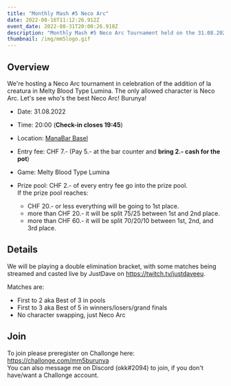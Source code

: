 ```yaml
---
title: "Monthly Mash #5 Neco Arc"
date: 2022-08-16T11:12:26.912Z
event_date: 2022-08-31T20:00:26.918Z
description: "Monthly Mash #5 Neco Arc Tournament held on the 31.08.2022 in ManaBar Basel."
thumbnail: /img/mm5logo.gif
---
```

## Overview

We're hosting a Neco Arc tournament in celebration of the addition of la creatura in Melty Blood Type Lumina. The only allowed character is Neco Arc. Let's see who's the best Neco Arc! Burunya!

* Date: 31.08.2022
* Time: 20:00 (**Check-in closes 19:45**)
* Location: [ManaBar Basel](https://manabar.ch/)
* Entry fee: CHF 7.- (Pay 5.- at the bar counter and **bring 2.- cash for the pot**)
* Game: Melty Blood Type Lumina
* Prize pool: CHF 2.- of every entry fee go into the prize pool.\
  If the prize pool reaches:

  * CHF 20.- or less everything will be going to 1st place.
  * more than CHF 20.- it will be split 75/25 between 1st and 2nd place.
  * more than CHF 60.- it will be split 70/20/10 between 1st, 2nd, and 3rd place.

## Details

We will be playing a double elimination bracket, with some matches being streamed and casted live by JustDave on <https://twitch.tv/justdaveeu>.

Matches are:

* First to 2 aka Best of 3 in pools
* First to 3 aka Best of 5 in winners/losers/grand finals
* No character swapping, just Neco Arc

## Join

To join please preregister on Challonge here: <https://challonge.com/mm5burunya>[](https://challonge.com/mm5burunya)\
You can also message me on Discord (okk#2094) to join, if you don't have/want a Challonge account.